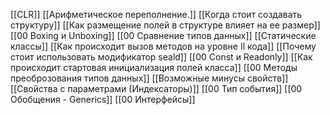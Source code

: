 [[CLR]]
[[Арифметическое переполнение.]]
[[Когда стоит создавать структуру]]
[[Как размещение полей в структуре влияет на ее размер]]
[[00 Boxing и Unboxing]]
[[00 Сравнение типов данных]]
[[Статические классы]]
[[Как происходит вызов методов на уровне Il кода]]
[[Почему стоит использовать модификатор seald]]
[[00 Const и Readonly]]
[[Как происходит стартовая инициализация полей класса]]
[[00 Методы преоброзования типов данных]]
[[Возможные минусы свойств]]
[[Свойства с параметрами (Индексаторы)]]
[[00 Тип события]]
[[00 Обобщения - Generics]]
[[00 Интерфейсы]]